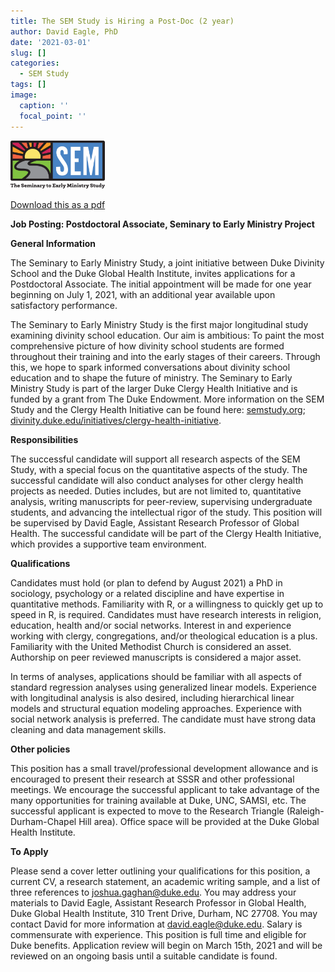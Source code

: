 ```yaml
---
title: The SEM Study is Hiring a Post-Doc (2 year)
author: David Eagle, PhD
date: '2021-03-01'
slug: []
categories:
  - SEM Study
tags: []
image:
  caption: ''
  focal_point: ''
---
```


<img src="images/Duke_SEM_logo-horizontal-black.png" alt="SEM Study logo" width="30%" height="30%"/>

[Download this as a pdf](images/PostDocDescription_Feb_2021.pdf)

**Job Posting: Postdoctoral Associate, Seminary to Early Ministry Project**

**General Information**

The Seminary to Early Ministry Study, a joint initiative between Duke Divinity School and the Duke Global Health Institute, invites applications for a Postdoctoral Associate. The initial appointment will be made for one year beginning on July 1, 2021, with an additional year available upon satisfactory performance. 

The Seminary to Early Ministry Study is the first major longitudinal study examining divinity school education. Our aim is ambitious: To paint the most comprehensive picture of how divinity school students are formed throughout their training and into the early stages of their careers. Through this, we hope to spark informed conversations about divinity school education and to shape the future of ministry. The Seminary to Early Ministry Study is part of the larger Duke Clergy Health Initiative and is funded by a grant from The Duke Endowment. More information on the SEM Study and the Clergy Health Initiative can be found here: [semstudy.org](https://www.semstudy.org); [divinity.duke.edu/initiatives/clergy-health-initiative](https://divinity.duke.edu/initiatives/clergy-health-initiative).

**Responsibilities**

The successful candidate will support all research aspects of the SEM Study, with a special focus on the quantitative aspects of the study. The successful candidate will also conduct analyses for other clergy health projects as needed. Duties includes, but are not limited to, quantitative analysis, writing manuscripts for peer-review, supervising undergraduate students, and advancing the intellectual rigor of the study. This position will be supervised by David Eagle, Assistant Research Professor of Global Health. The successful candidate will be part of the Clergy Health Initiative, which provides a supportive team environment.

**Qualifications**

Candidates must hold (or plan to defend by August 2021) a PhD in sociology, psychology or a related discipline and have expertise in quantitative methods. Familiarity with R, or a willingness to quickly get up to speed in R, is required. Candidates must have research interests in religion, education, health and/or social networks. Interest in and experience working with clergy, congregations, and/or theological education is a plus. Familiarity with the United Methodist Church is considered an asset. Authorship on peer reviewed manuscripts is considered a major asset. 

In terms of analyses, applications should be familiar with all aspects of standard regression analyses using generalized linear models. Experience with longitudinal analysis is also desired, including hierarchical linear models and structural equation modeling approaches. Experience with social network analysis is preferred. The candidate must have strong data cleaning and data management skills.

**Other policies**

This position has a small travel/professional development allowance and is encouraged to present their research at SSSR and other professional meetings. We encourage the successful applicant to take advantage of the many opportunities for training available at Duke, UNC, SAMSI, etc. The successful applicant is expected to move to the Research Triangle (Raleigh-Durham-Chapel Hill area). Office space will be provided at the Duke Global Health Institute. 

**To Apply**

Please send a cover letter outlining your qualifications for this position, a current CV, a research statement, an academic writing sample, and a list of three references to [joshua.gaghan@duke.edu](mailto:joshua.gaghan@duke.edu). You may address your materials to David Eagle, Assistant Research Professor in Global Health, Duke Global Health Institute, 310 Trent Drive, Durham, NC 27708. You may contact David for more information at [david.eagle@duke.edu](mailto:david.eagle@duke.edu).  Salary is commensurate with experience. This position is full time and eligible for Duke benefits. Application review will begin on March 15th, 2021 and will be reviewed on an ongoing basis until a suitable candidate is found.



